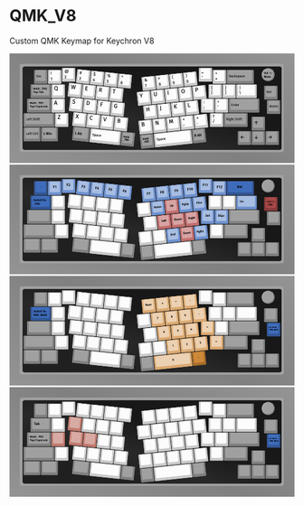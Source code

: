 # QMK_V8
Custom QMK Keymap for Keychron V8

![win_base](assets/win_base.png)
![_FN1](assets/_FN1.png)
![_FN2](assets/_FN2.png)
![_FN3](assets/_FN3.png)
